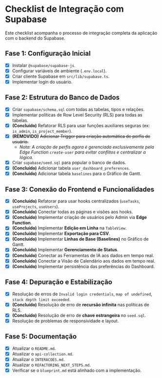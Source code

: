 # Checklist de Integração com Supabase

Este checklist acompanha o processo de integração completa da aplicação com o backend do Supabase.

## Fase 1: Configuração Inicial

-   [x] Instalar `@supabase/supabase-js`.
-   [x] Configurar variáveis de ambiente (`.env.local`).
-   [x] Criar cliente Supabase em `src/lib/supabase.ts`.
-   [x] Implementar login do usuário.

## Fase 2: Estrutura do Banco de Dados

-   [x] Criar `supabase/schema.sql` com todas as tabelas, tipos e relações.
-   [x] Implementar políticas de Row Level Security (RLS) para todas as tabelas.
-   [x] **(Concluído)** Refatorar RLS para usar funções auxiliares seguras (ex: `is_admin`, `is_project_member`).
-   [x] **(REMOVIDO)** ~~Adicionar Trigger para criação automática de perfis de usuário.~~
    -   *Nota: A criação de perfis agora é gerenciada exclusivamente pela Edge Function `create-user` para evitar conflitos e centralizar a lógica.*
-   [x] Criar `supabase/seed.sql` para popular o banco de dados.
-   [x] **(Concluído)** Adicionar tabela `user_dashboard_preferences`.
-   [x] **(Concluído)** Adicionar tabela `baselines` para o Gráfico de Gantt.

## Fase 3: Conexão do Frontend e Funcionalidades

-   [x] **(Concluído)** Refatorar para usar hooks centralizados (`useTasks`, `useProjects`, `useUsers`).
-   [x] **(Concluído)** Conectar todas as páginas e visões aos hooks.
-   [x] **(Concluído)** Implementar criação de usuários pelo Admin via **Edge Function**.
-   [x] **(Concluído)** Implementar **Edição em Linha** na `TableView`.
-   [x] **(Concluído)** Implementar **Exportação para CSV**.
-   [x] **(Concluído)** Implementar **Linhas de Base (Baselines)** no Gráfico de Gantt.
-   [x] **(Concluído)** Implementar **Gerenciamento de Status**.
-   [x] **(Concluído)** Conectar as Ferramentas de IA aos dados em tempo real.
-   [x] **(Concluído)** Conectar a Visão de Calendário aos dados em tempo real.
-   [x] **(Concluído)** Implementar persistência das preferências do Dashboard.

## Fase 4: Depuração e Estabilização

-   [x] Resolução de erros de `Invalid login credentials`, `map of undefined`, `stack depth limit exceeded`.
-   [x] **(Concluído)** Resolução de erro de **recursão infinita** nas políticas de RLS.
-   [x] **(Concluído)** Resolução de erro de **chave estrangeira** no `seed.sql`.
-   [x] Resolução de problemas de responsividade e layout.

## Fase 5: Documentação

-   [x] Atualizar o `README.md`.
-   [x] Atualizar o `api-collection.md`.
-   [x] Atualizar o `INTERACOES.md`.
-   [x] Atualizar o `REFACTORING_NEXT_STEPS.md`.
-   [x] Verificar se o `blueprint.md` está alinhado com a implementação.
